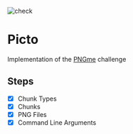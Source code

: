 ![check](https://github.com/nadmax/picto/actions/workflows/check.yml/badge.svg)

# Picto

Implementation of the [PNGme](https://jrdngr.github.io/pngme_book/introduction.html) challenge

## Steps

- [x] Chunk Types
- [x] Chunks
- [x] PNG Files
- [x] Command Line Arguments